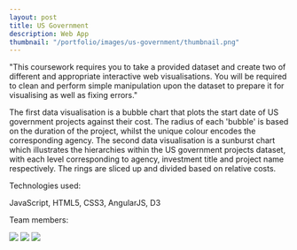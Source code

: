```yaml
---
layout: post
title: US Government
description: Web App
thumbnail: "/portfolio/images/us-government/thumbnail.png"
---
```


"This coursework requires you to take a provided dataset and create two of different and appropriate interactive web visualisations. You will be required to clean and perform simple manipulation upon the dataset to prepare it for visualising as well as fixing errors."

The first data visualisation is a bubble chart that plots the start date of US government projects against their cost. The radius of each 'bubble' is based on the duration of the project, whilst the unique colour encodes the corresponding agency. The second data visualisation is a sunburst chart which illustrates the hierarchies within the US government projects dataset, with each level corresponding to agency, investment title and project name respectively. The rings are sliced up and divided based on relative costs.

Technologies used:

<p class="message">
  JavaScript, HTML5, CSS3, AngularJS, D3
</p>

Team members:

<div class="separator"></div>

<img src="{{ site.baseurl }}portfolio/images/us-government/1.png" class="post-img">
<img src="{{ site.baseurl }}portfolio/images/us-government/2.png" class="post-img">
<img src="{{ site.baseurl }}portfolio/images/us-government/3.png" class="post-img">
